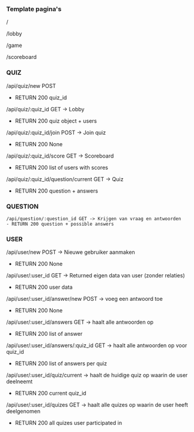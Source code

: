 ### Template pagina's
/

/lobby

/game

/scoreboard

### QUIZ
/api/quiz/new POST
- RETURN 200 quiz_id
  
/api/quiz/:quiz_id GET -> Lobby
- RETURN 200 quiz object + users
  
/api/quiz/:quiz_id/join POST -> Join quiz
- RETURN 200 None
  
/api/quiz/:quiz_id/score GET -> Scoreboard
- RETURN 200 list of users with scores

/api/quiz/:quiz_id/question/current GET -> Quiz
- RETURN 200 question + answers

### QUESTION
	/api/question/:question_id GET -> Krijgen van vraag en antwoorden
	- RETURN 200 question + possible answers

### USER
/api/user/new POST -> Nieuwe gebruiker aanmaken
- RETURN 200 None

/api/user/:user_id GET -> Returned eigen data van user (zonder relaties)
- RETURN 200 user data
  
/api/user/:user_id/answer/new POST -> voeg een antwoord toe
- RETURN 200 None
  
/api/user/:user_id/answers GET -> haalt alle antwoorden op
- RETURN 200 list of answer
  
/api/user/:user_id/answers/:quiz_id GET -> haalt alle antwoorden op voor quiz_id
- RETURN 200 list of answers per quiz

/api/user/:user_id/quiz/current -> haalt de huidige quiz op waarin de user deelneemt
- RETURN 200 current quiz_id

/api/user/:user_id/quizes GET -> haalt alle quizes op waarin de user heeft deelgenomen
- RETURN 200 all quizes user participated in
